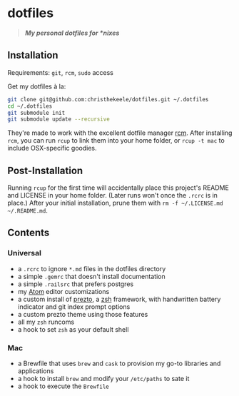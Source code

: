# dotfiles

> _**My personal dotfiles for \*nixes**_

## Installation

Requirements: `git`, `rcm`, `sudo` access

Get my dotfiles à la:

```bash
git clone git@github.com:christhekeele/dotfiles.git ~/.dotfiles
cd ~/.dotfiles
git submodule init
git submodule update --recursive
```

They're made to work with the excellent dotfile manager [rcm](https://github.com/thoughtbot/rcm). After installing `rcm`, you can run `rcup` to link them into your home folder, or `rcup -t mac` to include OSX-specific goodies.

## Post-Installation

Running `rcup` for the first time will accidentally place this project's README and LICENSE in your home folder. (Later runs won't once the `.rcrc` is in place.) After your initial installation, prune them with `rm -f ~/.LICENSE.md ~/.README.md`.

## Contents

### Universal

- a `.rcrc` to ignore `*.md` files in the dotfiles directory
- a simple `.gemrc` that doesn't install documentation
- a simple `.railsrc` that prefers postgres
- my [Atom](https://atom.io) editor customizations
- a custom install of [prezto](https://github.com/sorin-ionescu/prezto), a [zsh](http://www.zsh.org/) framework, with handwritten battery indicator and git index prompt options
- a custom prezto theme using those features
- all my `zsh` runcoms
- a hook to set `zsh` as your default shell

### Mac

- a Brewfile that uses `brew` and `cask` to provision my go-to libraries and applications
- a hook to install `brew` and modify your `/etc/paths` to sate it
- a hook to execute the `Brewfile`
